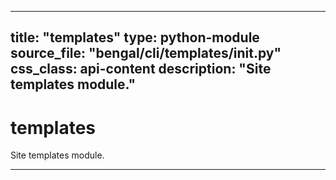 
---
title: "templates"
type: python-module
source_file: "bengal/cli/templates/__init__.py"
css_class: api-content
description: "Site templates module."
---

# templates

Site templates module.

---


